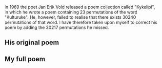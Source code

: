 In 1969 the poet Jan Erik Vold released a poem collection called
 "Kykelipi", in which he wrote a poem containing 23 permutations
of the word "Kulturuke". He, however, failed to realise that
there exists 30240 permutations of that word. I have therefore
taken upon myself to correct his poem by adding the 30217
permutations he missed.

## His original poem


## My full poem



